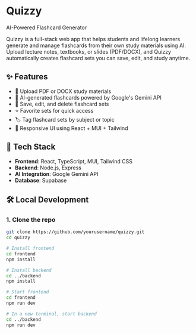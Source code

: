 # Quizzy 
AI-Powered Flashcard Generator  

Quizzy is a full-stack web app that helps students and lifelong learners generate and manage flashcards from their own study materials using AI. Upload lecture notes, textbooks, or slides (PDF/DOCX), and Quizzy automatically creates flashcard sets you can save, edit, and study anytime.

## ✨ Features

- 📄 Upload PDF or DOCX study materials
- 🤖 AI-generated flashcards powered by Google's Gemini API
- 💾 Save, edit, and delete flashcard sets
- ⭐ Favorite sets for quick access
- 🏷️ Tag flashcard sets by subject or topic
- 📱 Responsive UI using React + MUI + Tailwind

## 🚀 Tech Stack

- **Frontend**: React, TypeScript, MUI, Tailwind CSS  
- **Backend**: Node.js, Express  
- **AI Integration**: Google Gemini API  
- **Database**: Supabase 

## 🛠️ Local Development

### 1. Clone the repo
```bash
git clone https://github.com/yourusername/quizzy.git
cd quizzy

# Install frontend
cd frontend
npm install

# Install backend
cd ../backend
npm install

# Start frontend
cd frontend
npm run dev

# In a new terminal, start backend
cd ../backend
npm run dev


